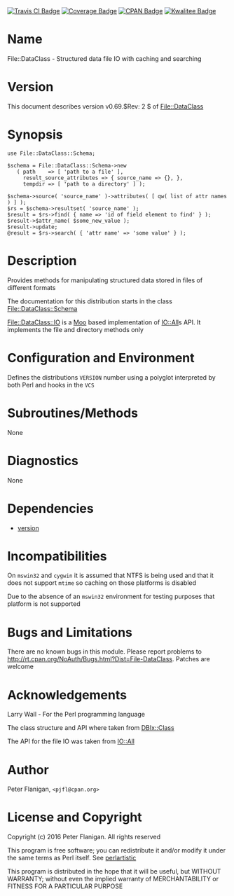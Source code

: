 <div>
    <a href="https://travis-ci.org/pjfl/p5-file-dataclass"><img src="https://travis-ci.org/pjfl/p5-file-dataclass.svg?branch=master" alt="Travis CI Badge"></a>
    <a href="https://roxsoft.co.uk/coverage/report/file-dataclass/latest"><img src="https://roxsoft.co.uk/coverage/badge/file-dataclass/latest" alt="Coverage Badge"></a>
    <a href="http://badge.fury.io/pl/File-DataClass"><img src="https://badge.fury.io/pl/File-DataClass.svg" alt="CPAN Badge"></a>
    <a href="http://cpants.cpanauthors.org/dist/File-DataClass"><img src="http://cpants.cpanauthors.org/dist/File-DataClass.png" alt="Kwalitee Badge"></a>
</div>

# Name

File::DataClass - Structured data file IO with caching and searching

# Version

This document describes version v0.69.$Rev: 2 $ of [File::DataClass](https://metacpan.org/pod/File::DataClass)

# Synopsis

    use File::DataClass::Schema;

    $schema = File::DataClass::Schema->new
       ( path    => [ 'path to a file' ],
         result_source_attributes => { source_name => {}, },
         tempdir => [ 'path to a directory' ] );

    $schema->source( 'source_name' )->attributes( [ qw( list of attr names ) ] );
    $rs = $schema->resultset( 'source_name' );
    $result = $rs->find( { name => 'id of field element to find' } );
    $result->$attr_name( $some_new_value );
    $result->update;
    @result = $rs->search( { 'attr name' => 'some value' } );

# Description

Provides methods for manipulating structured data stored in files of
different formats

The documentation for this distribution starts in the class
[File::DataClass::Schema](https://metacpan.org/pod/File::DataClass::Schema)

[File::DataClass::IO](https://metacpan.org/pod/File::DataClass::IO) is a [Moo](https://metacpan.org/pod/Moo) based implementation of [IO::All](https://metacpan.org/pod/IO::All)s API.
It implements the file and directory methods only

# Configuration and Environment

Defines the distributions `VERSION` number using a polyglot interpreted by
both Perl and hooks in the `VCS`

# Subroutines/Methods

None

# Diagnostics

None

# Dependencies

- [version](https://metacpan.org/pod/version)

# Incompatibilities

On `mswin32` and `cygwin` it is assumed that NTFS is being used and
that it does not support `mtime` so caching on those platforms is
disabled

Due to the absence of an `mswin32` environment for testing purposes that
platform is not supported

# Bugs and Limitations

There are no known bugs in this module. Please report problems to
http://rt.cpan.org/NoAuth/Bugs.html?Dist=File-DataClass. Patches are
welcome

# Acknowledgements

Larry Wall - For the Perl programming language

The class structure and API where taken from [DBIx::Class](https://metacpan.org/pod/DBIx::Class)

The API for the file IO was taken from [IO::All](https://metacpan.org/pod/IO::All)

# Author

Peter Flanigan, `<pjfl@cpan.org>`

# License and Copyright

Copyright (c) 2016 Peter Flanigan. All rights reserved

This program is free software; you can redistribute it and/or modify it
under the same terms as Perl itself. See [perlartistic](https://metacpan.org/pod/perlartistic)

This program is distributed in the hope that it will be useful,
but WITHOUT WARRANTY; without even the implied warranty of
MERCHANTABILITY or FITNESS FOR A PARTICULAR PURPOSE
